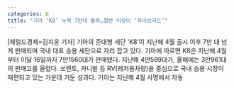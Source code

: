 ```yaml
---
categories: b
title: "기아 ‘K8’ 누적 7만대 돌파…절반 이상이 ‘하이브리드’"
---
```

[헤럴드경제=김지윤 기자] 기아의 준대형 세단 &lsquo;K8&rsquo;이 지난해 4월 출시 이후 7만 대 넘게 판매되며 국내 대표 승용 세단으로 자리 잡고 있다. 기아에 따르면 K8은 지난해 4월부터 이달 16일까지 7만1560대가 판매됐다. 지난해 4만599대가, 올해에는 3만961대의 판매고를 올렸다. 쏘렌토, 카니발 등 RV(레저용차량)을 중심으로 국내 승용 시장이 재편되고 있는 가운데 거둔 성과다. 기아는 지난해 4월 사명에서 자동